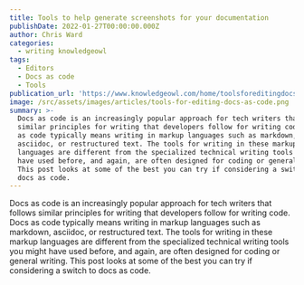```yaml
---
title: Tools to help generate screenshots for your documentation
publishDate: 2022-01-27T00:00:00.000Z
author: Chris Ward
categories:
  - writing knowledgeowl
tags:
  - Editors
  - Docs as code
  - Tools
publication_url: 'https://www.knowledgeowl.com/home/toolsforeditingdocsascode'
image: /src/assets/images/articles/tools-for-editing-docs-as-code.png
summary: >-
  Docs as code is an increasingly popular approach for tech writers that follows
  similar principles for writing that developers follow for writing code. Docs
  as code typically means writing in markup languages such as markdown,
  asciidoc, or restructured text. The tools for writing in these markup
  languages are different from the specialized technical writing tools you might
  have used before, and again, are often designed for coding or general writing.
  This post looks at some of the best you can try if considering a switch to
  docs as code.
---
```


Docs as code is an increasingly popular approach for tech writers that follows similar principles for writing that developers follow for writing code. Docs as code typically means writing in markup languages such as markdown, asciidoc, or restructured text. The tools for writing in these markup languages are different from the specialized technical writing tools you might have used before, and again, are often designed for coding or general writing. This post looks at some of the best you can try if considering a switch to docs as code.
